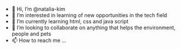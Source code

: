 - 👋 Hi, I’m @natalia-kim
- 👀 I’m interested in learning of new opportunities in the tech field
- 🌱 I’m currently learning html, css and java script
- 💞️ I’m looking to collaborate on anything that helps the environment, people and pets
- 📫 How to reach me ...

<!---
natalia-kim/natalia-kim is a ✨ special ✨ repository because its `README.md` (this file) appears on your GitHub profile.
You can click the Preview link to take a look at your changes.
--->
